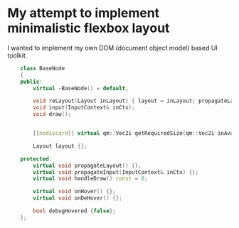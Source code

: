 # My attempt to implement minimalistic flexbox layout

I wanted to implement my own DOM (document object model) based UI toolkit.

```c++
    class BaseNode
    {
    public:
        virtual ~BaseNode() = default;

        void reLayout(Layout inLayout) { layout = inLayout; propagateLayout(); };
        void input(InputContext& inCtx);
        void draw();


        [[nodiscard]] virtual qm::Vec2i getRequiredSize(qm::Vec2i inAvailable) const = 0;

        Layout layout {};

    protected:
        virtual void propagateLayout() {};
        virtual void propagateInput(InputContext& inCtx) {};
        virtual void handleDraw() const = 0;

        virtual void onHover() {};
        virtual void onDeHover() {};

        bool debugHovered {false};
    };
```
